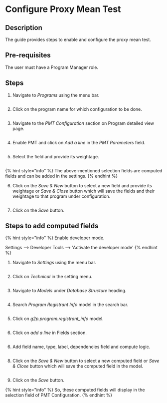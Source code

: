 # Configure Proxy Mean Test

## Description

The guide provides steps to enable and configure the proxy mean test.

## Pre-requisites

The user must have a Program Manager role.

## Steps

1. Navigate to _Programs_ using the menu bar.

<figure><img src="../../.gitbook/assets/programs.png" alt=""><figcaption></figcaption></figure>

2. Click on the program name for which configuration to be done.

<figure><img src="../../.gitbook/assets/program-list-view-page.png" alt=""><figcaption></figcaption></figure>

3. Navigate to the _PMT_ _Configuration_ section on Program detailed view page.

<figure><img src="../../.gitbook/assets/Screenshot from 2023-04-23 20-55-37.png" alt=""><figcaption></figcaption></figure>

4. Enable PMT and click on _Add a line_ in the _PMT Parameters_ field.

<figure><img src="../../.gitbook/assets/Screenshot from 2023-04-23 20-50-30.png" alt=""><figcaption></figcaption></figure>

5. Select the field and provide its weightage.

<figure><img src="../../.gitbook/assets/Screenshot from 2023-04-23 22-53-00.png" alt=""><figcaption></figcaption></figure>

{% hint style="info" %}
The above-mentioned selection fields are computed fields and can be added in the settings.
{% endhint %}

6. Click on the _Save & New_ button to select a new field and provide its weightage or _Save & Close_ button which will save the fields and their weightage to that program under configuration.

<figure><img src="../../.gitbook/assets/Screenshot from 2023-04-23 21-47-14.png" alt=""><figcaption></figcaption></figure>

7. Click on the _Save_ button.

## Steps to add computed fields

{% hint style="info" %}
Enable developer mode.

Settings --> Developer Tools --> 'Activate the developer mode'
{% endhint %}

1. Navigate to _Settings_ using the menu bar.

<figure><img src="../../.gitbook/assets/Screenshot from 2023-04-23 22-11-10.png" alt=""><figcaption></figcaption></figure>

2. Click on _Technical_ in the setting menu.&#x20;

<figure><img src="../../.gitbook/assets/Screenshot from 2023-04-23 22-13-13 (1).png" alt=""><figcaption></figcaption></figure>

3. Navigate to _Models_ under _Database Structure_ heading.

<figure><img src="../../.gitbook/assets/Screenshot from 2023-04-23 22-18-38.png" alt=""><figcaption></figcaption></figure>

4. Search _Program Registrant Info_ model in the search bar.

<figure><img src="../../.gitbook/assets/Screenshot from 2023-04-23 22-23-20.png" alt=""><figcaption></figcaption></figure>

5. Click on _g2p.program.registrant\_info_ model.

<figure><img src="../../.gitbook/assets/Screenshot from 2023-04-23 22-26-46.png" alt=""><figcaption></figcaption></figure>

6. Click on _add a line_ in Fields section.

<figure><img src="../../.gitbook/assets/Screenshot from 2023-04-23 22-41-00.png" alt=""><figcaption></figcaption></figure>

6. Add field name, type, label, dependencies field and compute logic.&#x20;

<figure><img src="../../.gitbook/assets/Screenshot from 2023-04-03 15-34-42.png" alt=""><figcaption></figcaption></figure>

8. Click on the _Save & New_ button to select a new computed field or _Save & Close_ button which will save the computed field in the model.

<figure><img src="../../.gitbook/assets/Screenshot from 2023-04-23 22-42-19.png" alt=""><figcaption></figcaption></figure>

9. Click on the _Save_ button.

{% hint style="info" %}
So, these computed fields will display in the selection field of PMT Configuration.
{% endhint %}
